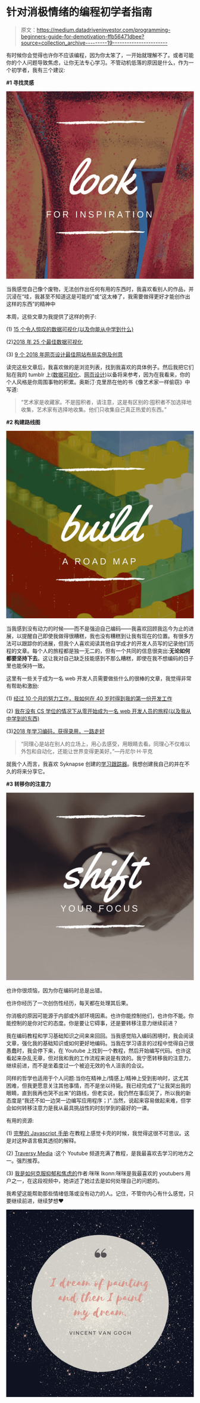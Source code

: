 # 针对消极情绪的编程初学者指南

> 原文：<https://medium.datadriveninvestor.com/programming-beginners-guide-for-demotivation-ffb56471dbee?source=collection_archive---------19----------------------->

有时候你会觉得也许你不应该编程，因为你太笨了，一开始就理解不了。或者可能你的个人问题导致焦虑，让你无法专心学习。不管动机低落的原因是什么，作为一个初学者，我有三个建议:

**#1 寻找灵感**

![](img/56cf0a46dcf53eea702c042757fe09c0.png)

当我感觉自己像个废物，无法创作出任何有用的东西时，我喜欢看别人的作品，并沉浸在“哇，我甚至不知道这是可能的”或“这太棒了，我需要做得更好才能创作出这样的东西”的精神中

本周，这些文章为我提供了这样的例子:

(1) [15 个令人惊叹的数据可视化(以及你能从中学到什么)](https://towardsdatascience.com/15-stunning-data-visualizations-and-what-you-can-learn-from-them-fc5b78f21fb8)

(2)[2018 年 25 个最佳数据可视化](https://towardsdatascience.com/the-25-best-data-visualizations-of-2018-93643f0aad04)

(3) [9 个 2018 年网页设计最佳网站布局实例及创意](https://codeburst.io/9-best-website-layout-examples-and-ideas-for-web-design-in-2018-514420fbc18c)

读完这些文章后，我喜欢做的是浏览列表，找到我喜欢的具体例子。然后我把它们贴在我的 tumblr 上([数据可视化](https://www.tumblr.com/blog/datalovedata)、[网页设计](https://www.tumblr.com/blog/lovelywebdesigninspirations))以备将来参考，因为在我看来，你的个人风格是你周围事物的积累。奥斯汀·克里昂在他的书《像艺术家一样偷窃》中写道:

> “艺术家是收藏家。不是囤积者，请注意，这是有区别的:囤积者不加选择地收集，艺术家有选择地收集。他们只收集自己真正热爱的东西。”

**#2 构建路线图**

![](img/d966a8118bb6bff1bf950ae44c7905e3.png)

当我感到没有动力的时候——而不是强迫自己编码——我喜欢回顾我迄今为止的进展，以提醒自己即使我做得很糟糕，我也没有糟糕到让我有现在的位置。有很多方法可以跟踪你的进展，但我个人喜欢阅读其他自学成才的开发人员写的记录他们历程的文章。每个人的旅程都是独一无二的，但有一个共同的信息很突出:**无论如何都要坚持下去**。这让我对自己缺乏技能感到不那么糟糕，即使在我不想编码的日子里也能保持一致。

这里有一些关于成为一名 web 开发人员需要做些什么的很棒的文章，我觉得非常有帮助和激励:

(1) [经过 10 个月的努力工作，我如何在 40 岁时得到我的第一份开发工作](https://medium.freecodecamp.org/how-i-switched-careers-and-got-a-developer-job-in-10-months-a-true-story-b8895e855a8b)

(2) [我在没有 CS 学位的情况下从零开始成为一名 web 开发人员的旅程(以及我从中学到的东西)](https://medium.freecodecamp.org/my-journey-to-becoming-a-web-developer-from-scratch-without-a-cs-degree-2-years-later-and-what-i-4a7fd2ff5503)

(3)[2018 年学习编码，获得录用，一路走好](https://medium.com/zerotomastery/learn-to-code-in-2018-get-hired-and-have-fun-along-the-way-b338247eed6a)

> “同理心是站在别人的立场上，用心去感受，用眼睛去看。同理心不仅难以外包和自动化，还能让世界变得更美好。”—丹尼尔·H·平克

就我个人而言，我喜欢 Syknapse 创建的[学习跟踪器](https://github.com/Syknapse/My-Learning-Tracker-first-ten-months)。我想创建我自己的并在不久的将来分享它。

**#3 转移你的注意力**

![](img/9a6b9dbd6eda332f49d543049fd3629d.png)

也许你很烦恼，因为你在编码时总是出错。

也许你经历了一次创伤性经历，每天都在处理其后果。

你消极的原因可能源于内部或外部环境因素。也许你能控制他们，也许你不能。你能控制的是你对它的态度。你是要让它碍事，还是要转移注意力继续前进？

我在编码教程和学习基础知识之间来来回回。当我感觉陷入编码困境时，我会阅读文章，强化我的基础知识或如何更好地编码。当我在学习语言的过程中觉得自己很愚蠢时，我会停下来，在 Youtube 上找到一个教程，然后开始编写代码。也许这看起来杂乱无章，但对我和我的工作流程来说是有效的。我宁愿转移我的注意力，继续前进，而不是坐着度过一个被迫无效的令人沮丧的会议。

同样的哲学也适用于个人问题:当你在精神上/情感上/精神上受到影响时，这尤其困难，但我更愿意关注其他事情，而不是坐以待毙。我已经完成了“让我哭出我的眼睛，直到我再也哭不出来”的路线，但老实说，我仍然在事后哭了，所以我的新态度是“我还不如一边哭一边编写应用程序；)".当然，说起来容易做起来难，但学会如何转移注意力是我从最具挑战性的时刻学到的最好的一课。

有用的资源:

(1) [完整的 Javascript 手册](https://medium.freecodecamp.org/the-complete-javascript-handbook-f26b2c71719c):在教程上感觉卡壳的时候，我觉得这很不可思议。这是对这种语言极其透彻的解释。

(2) [Traversy Media](https://www.youtube.com/user/TechGuyWeb) :这个 Youtube 频道充满了教程，是我最喜欢去学习的地方之一。强烈推荐。

(3) [我是如何克服抑郁和焦虑的](https://www.youtube.com/watch?v=ipkSFuQQ-zY)作者:咪咪 Ikonn:咪咪是我最喜欢的 youtubers 用户之一，在这段视频中，她讲述了她过去是如何处理自己的问题的。

我希望这能帮助那些情绪低落或没有动力的人。记住，不管你内心有什么感觉，只要继续前进，继续梦想❤

![](img/745665b33c8e92fb9037ce6fc243c6ef.png)